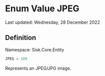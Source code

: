 # Enum Value JPEG
Last updated: Wednesday, 28 December 2022

## Definition
Namespace: Sisk.Core.Entity

```csharp
JPEG = 100
```

Represents an JPEG/JPG image.

